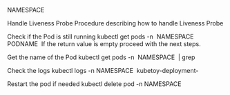 NAMESPACE 


Handle Liveness Probe
Procedure describing how to handle Liveness Probe


Check if the Pod is still running
kubectl get pods -n  NAMESPACE  PODNAME 
If the return value is empty proceed with the next steps.

Get the name of the Pod
kubectl get pods -n  NAMESPACE  | grep <ypur-pod-name>

Check the logs
kubectl logs -n NAMESPACE  kubetoy-deployment-<your-pod-id>

Restart the pod if needed
kubectl delete pod -n NAMESPACE <your-pod-id>
















